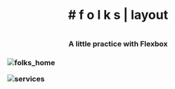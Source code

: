 <h1 align="center"># f o l k s | layout<h1>
<h3 align="center">A little practice with Flexbox<h3>
  
![folks_home](https://user-images.githubusercontent.com/65095938/123782559-13e16080-d89b-11eb-821c-563bb686caab.png)

![services](https://user-images.githubusercontent.com/65095938/123782890-6589eb00-d89b-11eb-8516-1a4baea8d988.png)

